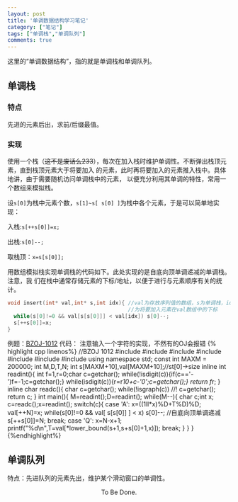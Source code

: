 ```yaml
---
layout: post
title: '单调数据结构学习笔记'
category: ["笔记"]
tags: ["单调栈","单调队列"]
comments: true
---
```


这里的“单调数据结构”，指的就是单调栈和单调队列。

## 单调栈

### 特点

先进的元素后出，求前/后缀最值。

### 实现

使用一个栈（~~这不是废话么233~~），每次在加入栈时维护单调性。不断弹出栈顶元素，直到栈顶元素大于将要加入
的元素，此时再将要加入的元素推入栈中。具体地讲，由于需要随机访问单调栈中的元素，
以便充分利用其单调的特性，常用一个数组来模拟栈。
<!--more-->
设`s[0]`为栈中元素个数，`s[1]~s[ s[0] ]`为栈中各个元素，于是可以简单地实现：

入栈:`s[++s[0]]=x;`

出栈:`s[0]--;`

取栈顶：`x=s[s[0]];`

用数组模拟栈实现单调栈的代码如下。此处实现的是自底向顶单调递减的单调栈。注意，我
们在栈中通常存储元素的下标/地址，以便于进行与元素顺序有关的统计。

```cpp
void insert(int* val,int* s,int idx){ //val为存放序列值的数组，s为单调栈，idx
                                      //为将要加入元素在val数组中的下标
  while(s[0]!=0 && val[s[s[0]]] < val[idx]) s[0]--;
  s[++s[0]]=x;
}
```
例题：[BZOJ-1012][1]
代码：
注意输入一个字符的实现，不然有的OJ会报错
{% highlight cpp linenos%}
//BZOJ 1012
#include <cstdio>
#include <cstdlib>
#include <cstring>
#include <cctype>
#include <cassert>
#include <deque>
#include <utility>
using namespace std;
const int MAXM = 200000;
int M,D,T,N;
int s[MAXM+10],val[MAXM+10];//st[0]->size
inline int readint(){
	int f=1,r=0;char c=getchar();
	while(!isdigit(c)){if(c=='-')f=-1;c=getchar();}
	while(isdigit(c)){r=r*10+c-'0';c=getchar();}
	return f*r;
} 
inline char readc(){
	char c=getchar();
	while(!isgraph(c)) //!
		c=getchar();
	return c;
}
int main(){
	M=readint();D=readint();
	while(M--){
		char c;int x;
		c=readc();x=readint();
		switch(c){
			case 'A':
				x=((1ll*x)%D+T%D)%D;
				val[++N]=x;
				while(s[0]!=0 && val[ s[s[0]] ] < x) s[0]--; //自底向顶单调递减
				s[++s[0]]=N;
				break;
			case 'Q':
				x=N-x+1;
				printf("%d\n",T=val[*lower_bound(s+1,s+s[0]+1,x)]);
				break;
		}
	}
}
{%endhighlight%}
## 单调队列

特点：先进队列的元素先出，维护某个滑动窗口的单调性。

<center>To Be Done.</center>

 [1]:http://www.lydsy.com/JudgeOnline/problem.php?id=1012
